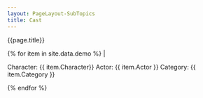 ```yaml
---
layout: PageLayout-SubTopics
title: Cast
---
```


{{page.title}}

{% for item in site.data.demo %}
|

Character: {{ item.Character}}
Actor: {{ item.Actor }}
Category: {{ item.Category }}

{% endfor %}

